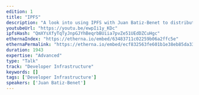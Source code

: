 ```yaml
---
edition: 1
title: "IPFS"
description: "A look into using IPFS with Juan Batiz-Benet to distribute datastructures for various Ethereum use cases, from off-chain data, to the chain itself. IPFS A look into using IPFS to distribute datastructures for various Ethereum use cases, from off-chain data, to the chain itself. About Juan Batiz-Benet Juan Benet invented IPFS, and Filecoin. He is also the founder of Protocol Labs."
youtubeUrl: "https://youtu.be/ewpIi1y_KDc"
ipfsHash: "QmXYsXfyTqTyJnpGJYhBeqrbBUiia7pvZe51UEdDZCuHgc"
ethernaIndex: "https://etherna.io/embed/63483711c02259b06a2ffc5e"
ethernaPermalink: "https://etherna.io/embed/ecf832563fe601b1e38eb85da33876bb8aeca1cb6a15759da13121d5bcf6a25a"
duration: 1943
expertise: "Advanced"
type: "Talk"
track: "Developer Infrastructure"
keywords: []
tags: ['Developer Infrastructure']
speakers: ['Juan Batiz-Benet']
---
```

